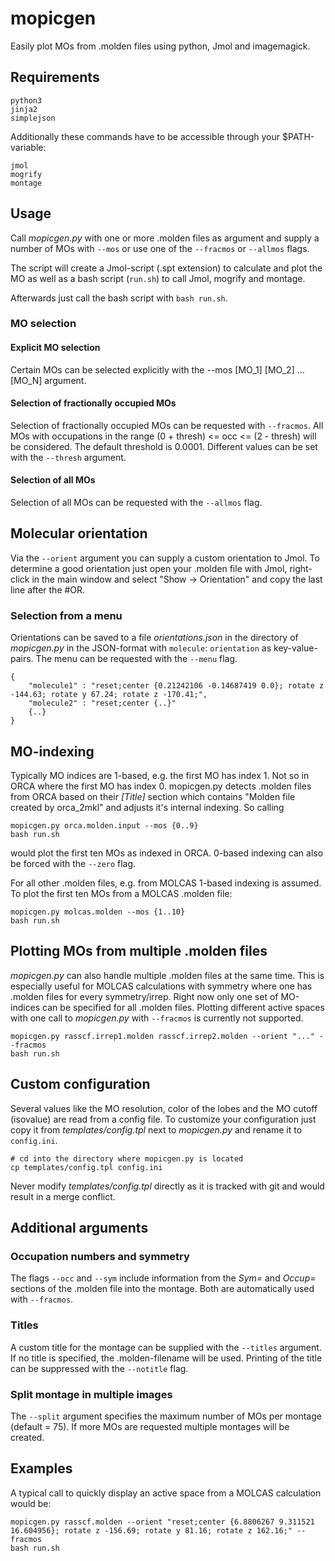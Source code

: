 # mopicgen
Easily plot MOs from .molden files using python, Jmol and imagemagick.
## Requirements

    python3
    jinja2
    simplejson

Additionally these commands have to be accessible through your $PATH-variable:

    jmol
    mogrify
    montage
## Usage
Call *mopicgen.py* with one or more .molden files as argument and supply a number of MOs with `--mos` or use one of the `--fracmos` or `--allmos` flags.

The script will create a Jmol-script (.spt extension) to calculate and plot the MO as well as a bash script (`run.sh`) to call Jmol, mogrify and montage.

Afterwards just call the bash script with `bash run.sh`.

### MO selection
#### Explicit MO selection
Certain MOs can be selected explicitly with the --mos [MO_1] [MO_2] ... [MO_N] argument.
#### Selection of fractionally occupied MOs
Selection of fractionally occupied MOs can be requested with `--fracmos`. All MOs with occupations in the range (0 + thresh) <= occ <= (2 - thresh) will be considered. The default threshold is 0.0001. Different values can be set with the `--thresh` argument.
#### Selection of all MOs
Selection of all MOs can be requested with the `--allmos` flag.

## Molecular orientation
Via the `--orient` argument you can supply a custom orientation to Jmol. To determine a good orientation just open your .molden file with Jmol, right-click in the main window and select "Show -> Orientation" and copy the last line after the #OR. 
### Selection from a menu
Orientations can be saved to a file *orientations.json* in the directory of *mopicgen.py* in the JSON-format with `molecule`: `orientation` as key-value-pairs. The menu can be requested with the `--menu` flag.

    {
        "molecule1" : "reset;center {0.21242106 -0.14687419 0.0}; rotate z -144.63; rotate y 67.24; rotate z -170.41;",
        "molecule2" : "reset;center {..}"
        {..}
    }

## MO-indexing
Typically MO indices are 1-based, e.g. the first MO has index 1. Not so in ORCA where the first MO has index 0. mopicgen.py detects .molden files from ORCA based on their *[Title]* section which contains "Molden file created by orca_2mkl" and adjusts it's internal indexing. So calling

    mopicgen.py orca.molden.input --mos {0..9}
    bash run.sh
    
would plot the first ten MOs as indexed in ORCA. 0-based indexing can also be forced with the `--zero` flag.

For all other .molden files, e.g. from MOLCAS 1-based indexing is assumed. To plot the first ten MOs from a MOLCAS .molden file:

    mopicgen.py molcas.molden --mos {1..10}
    bash run.sh

## Plotting MOs from multiple .molden files    
*mopicgen.py* can also handle multiple .molden files at the same time. This is especially useful for MOLCAS calculations with symmetry where one has .molden files for every symmetry/irrep. Right now only one set of MO-indices can be specified for all .molden files. Plotting different active spaces with one call to *mopicgen.py* with `--fracmos` is currently not supported.

    mopicgen.py rasscf.irrep1.molden rasscf.irrep2.molden --orient "..." --fracmos
    bash run.sh

## Custom configuration
Several values like the MO resolution, color of the lobes and the MO cutoff (isovalue) are read from a config file. To customize your configuration just copy it from *templates/config.tpl* next to *mopicgen.py* and rename it to `config.ini`.

    # cd into the directory where mopicgen.py is located
    cp templates/config.tpl config.ini
    
Never modify *templates/config.tpl* directly as it is tracked with git and would result in a merge conflict.

## Additional arguments
### Occupation numbers and symmetry
The flags `--occ` and `--sym` include information from the *Sym=* and *Occup=* sections of the .molden file into the montage. Both are automatically used with `--fracmos`.

### Titles
A custom title for the montage can be supplied with the `--titles` argument. If no title is specified, the .molden-filename will be used. Printing of the title can be suppressed with the `--notitle` flag.

### Split montage in multiple images
The `--split` argument specifies the maximum number of MOs per montage (default = 75). If more MOs are requested multiple montages will be created.


## Examples
A typical call to quickly display an active space from a MOLCAS calculation would be:

    mopicgen.py rasscf.molden --orient "reset;center {6.8806267 9.311521 16.604956}; rotate z -156.69; rotate y 81.16; rotate z 162.16;" --fracmos
    bash run.sh
